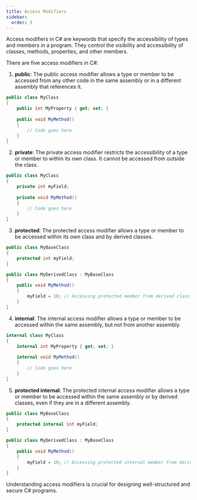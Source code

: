 ```yaml
---
title: Access Modifiers
sidebar:
  order: 5
---
```


Access modifiers in C# are keywords that specify the accessibility of types and members in a program. They control the visibility and accessibility of classes, methods, properties, and other members.

There are five access modifiers in C#:

1. **public**: The public access modifier allows a type or member to be accessed from any other code in the same assembly or in a different assembly that references it.

```csharp
public class MyClass
{
    public int MyProperty { get; set; }
    
    public void MyMethod()
    {
        // Code goes here
    }
}
```

2. **private**: The private access modifier restricts the accessibility of a type or member to within its own class. It cannot be accessed from outside the class.

```csharp
public class MyClass
{
    private int myField;
    
    private void MyMethod()
    {
        // Code goes here
    }
}
```

3. **protected**: The protected access modifier allows a type or member to be accessed within its own class and by derived classes.

```csharp
public class MyBaseClass
{
    protected int myField;
}

public class MyDerivedClass : MyBaseClass
{
    public void MyMethod()
    {
        myField = 10; // Accessing protected member from derived class
    }
}
```

4. **internal**: The internal access modifier allows a type or member to be accessed within the same assembly, but not from another assembly.

```csharp
internal class MyClass
{
    internal int MyProperty { get; set; }
    
    internal void MyMethod()
    {
        // Code goes here
    }
}
```

5. **protected internal**: The protected internal access modifier allows a type or member to be accessed within the same assembly or by derived classes, even if they are in a different assembly.

```csharp
public class MyBaseClass
{
    protected internal int myField;
}

public class MyDerivedClass : MyBaseClass
{
    public void MyMethod()
    {
        myField = 10; // Accessing protected internal member from derived class
    }
}
```

Understanding access modifiers is crucial for designing well-structured and secure C# programs.
